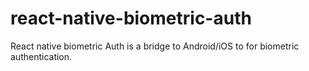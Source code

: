 # react-native-biometric-auth

React native biometric Auth is a bridge to Android/iOS to for biometric authentication.
